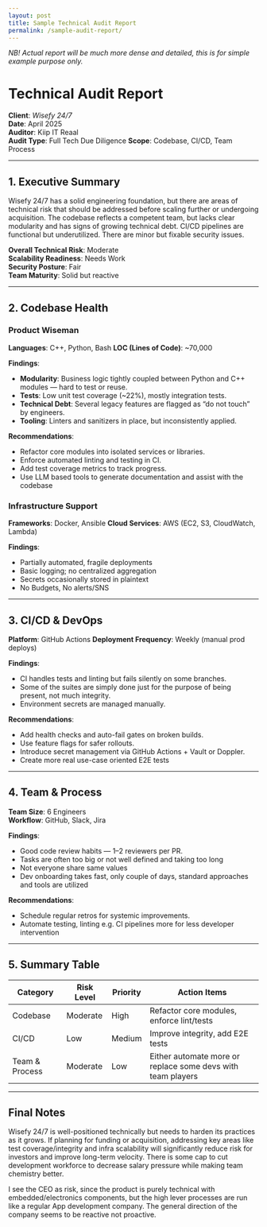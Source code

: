 ```yaml
---
layout: post
title: Sample Technical Audit Report
permalink: /sample-audit-report/
---
```


*NB! Actual report will be much more dense and detailed, this is for simple example purpose only.*

# Technical Audit Report

**Client**: *Wisefy 24/7*  
**Date**: April 2025\
**Auditor**: Kiip IT Reaal  
**Audit Type**: Full Tech Due Diligence
**Scope**: Codebase, CI/CD, Team Process

---

## 1. Executive Summary

Wisefy 24/7 has a solid engineering foundation, but there are areas of technical risk that should be addressed before scaling further or undergoing acquisition. The codebase reflects a competent team, but lacks clear modularity and has signs of growing technical debt. CI/CD pipelines are functional but underutilized. There are minor but fixable security issues.

**Overall Technical Risk**: Moderate  
**Scalability Readiness**: Needs Work  
**Security Posture**: Fair  
**Team Maturity**: Solid but reactive

---

## 2. Codebase Health

### Product Wiseman

**Languages**: C++, Python, Bash
**LOC (Lines of Code)**: ~70,000  

**Findings**:
- **Modularity**: Business logic tightly coupled between Python and C++ modules — hard to test or reuse.
- **Tests**: Low unit test coverage (~22%), mostly integration tests.
- **Technical Debt**: Several legacy features are flagged as “do not touch” by engineers.
- **Tooling**: Linters and sanitizers in place, but inconsistently applied.

**Recommendations**:
- Refactor core modules into isolated services or libraries.
- Enforce automated linting and testing in CI.
- Add test coverage metrics to track progress.
- Use LLM based tools to generate documentation and assist with the codebase

### Infrastructure Support

**Frameworks**: Docker, Ansible 
**Cloud Services**: AWS (EC2, S3, CloudWatch, Lambda)

**Findings**:
- Partially automated, fragile deployments  
- Basic logging; no centralized aggregation  
- Secrets occasionally stored in plaintext  
- No Budgets, No alerts/SNS

---

## 3. CI/CD & DevOps

**Platform**: GitHub Actions
**Deployment Frequency**: Weekly (manual prod deploys)

**Findings**:
- CI handles tests and linting but fails silently on some branches.
- Some of the suites are simply done just for the purpose of being present, not much integrity.
- Environment secrets are managed manually.

**Recommendations**:
- Add health checks and auto-fail gates on broken builds.
- Use feature flags for safer rollouts.
- Introduce secret management via GitHub Actions + Vault or Doppler.
- Create more real use-case oriented E2E tests

---

## 4. Team & Process

**Team Size**: 6 Engineers  
**Workflow**: GitHub, Slack, Jira

**Findings**:
- Good code review habits — 1–2 reviewers per PR.
- Tasks are often too big or not well defined and taking too long
- Not everyone share same values
- Dev onboarding takes fast, only couple of days, standard approaches and tools are utilized

**Recommendations**:
- Schedule regular retros for systemic improvements.
- Automate testing, linting e.g. CI pipelines more for less developer intervention

---

## 5. Summary Table

| Category        | Risk Level | Priority | Action Items                             |
|----------------|------------|----------|------------------------------------------|
| Codebase        | Moderate   | High     | Refactor core modules, enforce lint/tests |
| CI/CD           | Low        | Medium   | Improve integrity, add E2E tests          |
| Team & Process  | Moderate   | Low      | Either automate more or replace some devs with team players |

---

## Final Notes

Wisefy 24/7 is well-positioned technically but needs to harden its practices as it grows. If planning for funding or acquisition, addressing key areas like test coverage/integrity and infra scalability will significantly reduce risk for investors and improve long-term velocity.
There is some cap to cut development workforce to decrease salary pressure while making team chemistry better. 

I see the CEO as risk, since the product is purely technical with embedded/electronics components, but the high lever processes are run like a regular App development company.
The general direction of the company seems to be reactive not proactive.
